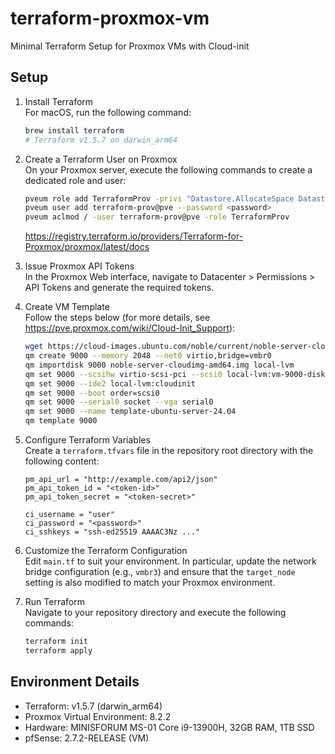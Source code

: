 # terraform-proxmox-vm  
Minimal Terraform Setup for Proxmox VMs with Cloud-init

## Setup

1. Install Terraform  
   For macOS, run the following command:
   ```bash
   brew install terraform
   # Terraform v1.5.7 on darwin_arm64
   ```

2. Create a Terraform User on Proxmox  
   On your Proxmox server, execute the following commands to create a dedicated role and user:
   ```bash
   pveum role add TerraformProv -privs "Datastore.AllocateSpace Datastore.AllocateTemplate Datastore.Audit SDN.Use Sys.Modify VM.Allocate VM.Audit VM.Config.CDROM VM.Config.CPU VM.Config.Cloudinit VM.Config.Disk VM.Config.HWType VM.Config.Memory VM.Config.Network VM.Config.Options VM.Console VM.Monitor VM.PowerMgmt"
   pveum user add terraform-prov@pve --password <password>
   pveum aclmod / -user terraform-prov@pve -role TerraformProv
   ```
   https://registry.terraform.io/providers/Terraform-for-Proxmox/proxmox/latest/docs

3. Issue Proxmox API Tokens  
   In the Proxmox Web interface, navigate to Datacenter > Permissions > API Tokens and generate the required tokens.

4. Create VM Template  
   Follow the steps below (for more details, see https://pve.proxmox.com/wiki/Cloud-Init_Support):
   ```bash
   wget https://cloud-images.ubuntu.com/noble/current/noble-server-cloudimg-amd64.img
   qm create 9000 --memory 2048 --net0 virtio,bridge=vmbr0
   qm importdisk 9000 noble-server-cloudimg-amd64.img local-lvm
   qm set 9000 --scsihw virtio-scsi-pci --scsi0 local-lvm:vm-9000-disk-0
   qm set 9000 --ide2 local-lvm:cloudinit
   qm set 9000 --boot order=scsi0
   qm set 9000 --serial0 socket --vga serial0
   qm set 9000 --name template-ubuntu-server-24.04
   qm template 9000
   ```

5. Configure Terraform Variables  
   Create a `terraform.tfvars` file in the repository root directory with the following content:
   ```hcl
   pm_api_url = "http://example.com/api2/json"
   pm_api_token_id = "<token-id>"
   pm_api_token_secret = "<token-secret>"

   ci_username = "user"
   ci_password = "<password>"
   ci_sshkeys = "ssh-ed25519 AAAAC3Nz ..."
   ```

6. Customize the Terraform Configuration  
   Edit `main.tf` to suit your environment. In particular, update the network bridge configuration (e.g., `vmbr3`) and ensure that the `target_node` setting is also modified to match your Proxmox environment.

7. Run Terraform  
   Navigate to your repository directory and execute the following commands:
   ```bash
   terraform init
   terraform apply
   ```

## Environment Details

- Terraform: v1.5.7 (darwin_arm64)
- Proxmox Virtual Environment: 8.2.2
- Hardware: MINISFORUM MS-01 Core i9-13900H, 32GB RAM, 1TB SSD
- pfSense: 2.7.2-RELEASE (VM)

